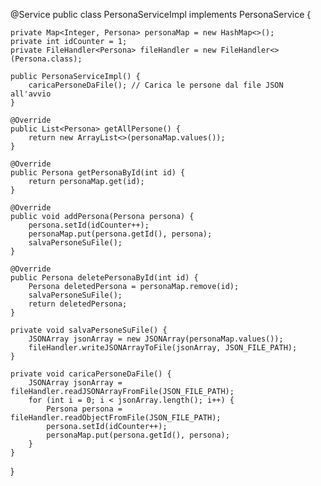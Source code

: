 @Service
public class PersonaServiceImpl implements PersonaService {

    private Map<Integer, Persona> personaMap = new HashMap<>();
    private int idCounter = 1;
    private FileHandler<Persona> fileHandler = new FileHandler<>(Persona.class);

    public PersonaServiceImpl() {
        caricaPersoneDaFile(); // Carica le persone dal file JSON all'avvio
    }

    @Override
    public List<Persona> getAllPersone() {
        return new ArrayList<>(personaMap.values());
    }

    @Override
    public Persona getPersonaById(int id) {
        return personaMap.get(id);
    }

    @Override
    public void addPersona(Persona persona) {
        persona.setId(idCounter++);
        personaMap.put(persona.getId(), persona);
        salvaPersoneSuFile();
    }

    @Override
    public Persona deletePersonaById(int id) {
        Persona deletedPersona = personaMap.remove(id);
        salvaPersoneSuFile();
        return deletedPersona;
    }

    private void salvaPersoneSuFile() {
        JSONArray jsonArray = new JSONArray(personaMap.values());
        fileHandler.writeJSONArrayToFile(jsonArray, JSON_FILE_PATH);
    }

    private void caricaPersoneDaFile() {
        JSONArray jsonArray = fileHandler.readJSONArrayFromFile(JSON_FILE_PATH);
        for (int i = 0; i < jsonArray.length(); i++) {
            Persona persona = fileHandler.readObjectFromFile(JSON_FILE_PATH);
            persona.setId(idCounter++);
            personaMap.put(persona.getId(), persona);
        }
    }
}